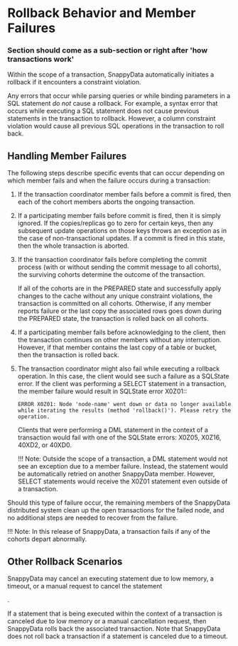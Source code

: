 # Rollback Behavior and Member Failures

### Section should come as a sub-section or right after 'how transactions work' 

Within the scope of a transaction, SnappyData automatically initiates a rollback if it encounters a constraint violation.

Any errors that occur while parsing queries or while binding parameters in a SQL statement *do not* cause a rollback. For example, a syntax error that occurs while executing a SQL statement does not cause previous statements in the transaction to rollback. However, a column constraint violation would cause all previous SQL operations in the transaction to roll back.

## Handling Member Failures

The following steps describe specific events that can occur depending on which member fails and when the failure occurs during a transaction:

1.  If the transaction coordinator member fails before a commit is fired, then each of the cohort members aborts the ongoing transaction.
2.  If a participating member fails before commit is fired, then it is simply ignored. If the copies/replicas go to zero for certain keys, then any subsequent update operations on those keys throws an exception as in the case of non-transactional updates. If a commit is fired in this state, then the whole transaction is aborted.
3.  If the transaction coordinator fails before completing the commit process (with or without sending the commit message to all cohorts), the surviving cohorts determine the outcome of the transaction.

    If all of the cohorts are in the PREPARED state and successfully apply changes to the cache without any unique constraint violations, the transaction is committed on all cohorts. Otherwise, if any member reports failure or the last copy the associated rows goes down during the PREPARED state, the transaction is rolled back on all cohorts.

4.  If a participating member fails before acknowledging to the client, then the transaction continues on other members without any interruption. However, if that member contains the last copy of a table or bucket, then the transaction is rolled back.
5.  The transaction coordinator might also fail while executing a rollback operation. In this case, the client would see such a failure as a SQLState error. If the client was performing a SELECT statement in a transaction, the member failure would result in SQLState error X0Z01::

    ``` pre
    ERROR X0Z01: Node 'node-name' went down or data no longer available while iterating the results (method 'rollback()'). Please retry the operation. 
    ```

    Clients that were performing a DML statement in the context of a transaction would fail with one of the SQLState errors: X0Z05, X0Z16, 40XD2, or 40XD0.

    !!! Note:
    	Outside the scope of a transaction, a DML statement would not see an exception due to a member failure. Instead, the statement would be automatically retried on another SnappyData member. However, SELECT statements would receive the X0Z01 statement even outside of a transaction.</p>

Should this type of failure occur, the remaining members of the SnappyData distributed system clean up the open transactions for the failed node, and no additional steps are needed to recover from the failure.

!!! Note:
	In this release of SnappyData, a transaction fails if any of the cohorts depart abnormally. 

<a id="rollback_scenarios"></a>
## Other Rollback Scenarios

SnappyData may cancel an executing statement due to low memory, a timeout, or a manual request to cancel the statement 
<!-- see (<a href="../../../manage_guide/Topics/cancelling-queries.html#concept_wjv_mq1_rn" class="xref" title="When managing a SnappyData deployment, it may become necessary to cancel statements that are taking too long to complete, or that are causing bottlenecks in your system. SnappyData supports canceling queries using either a system procedure or the JDBC Statement.cancel() API.">Cancelling Long-Running Statements</a>)-->.

If a statement that is being executed within the context of a transaction is canceled due to low memory or a manual cancellation request, then SnappyData rolls back the associated transaction. Note that SnappyData does not roll back a transaction if a statement is canceled due to a timeout.


